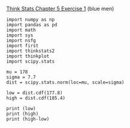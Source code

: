 [Think Stats Chapter 5 Exercise 1](http://greenteapress.com/thinkstats2/html/thinkstats2006.html#toc50) (blue men)

    import numpy as np
    import pandas as pd
    import math
    import sys
    import nsfg
    import first
    import thinkstats2
    import thinkplot
    import scipy.stats

    mu = 178
    sigma = 7.7
    dist = scipy.stats.norm(loc=mu, scale=sigma)

    low = dist.cdf(177.8)
    high = dist.cdf(185.4)

    print (low)
    print (high)
    print (high-low)
